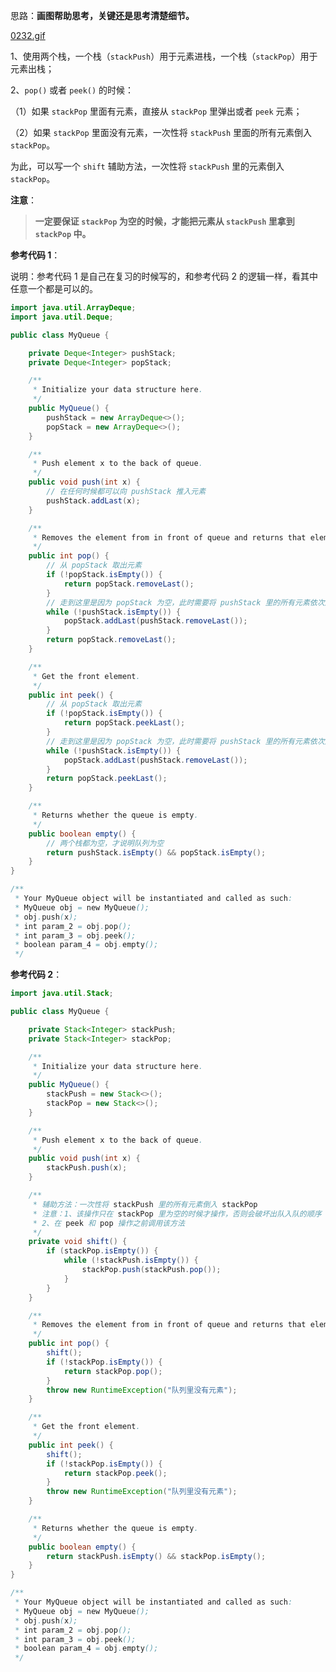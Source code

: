 思路：**画图帮助思考，关键还是思考清楚细节。**

 [0232.gif](https://pic.leetcode-cn.com/f4452eaf376161b1421d07a410301e020ff5673b75b6f0ea95c69b1ab7c211c6-0232.gif)


1、使用两个栈，一个栈（`stackPush`）用于元素进栈，一个栈（`stackPop`）用于元素出栈；

2、`pop()` 或者 `peek()` 的时候：

（1）如果 `stackPop` 里面有元素，直接从 `stackPop` 里弹出或者 `peek` 元素；

（2）如果 `stackPop` 里面没有元素，一次性将 `stackPush` 里面的所有元素倒入 `stackPop`。


为此，可以写一个 `shift` 辅助方法，一次性将 `stackPush` 里的元素倒入 `stackPop`。

**注意**：

> **一定要保证 `stackPop` 为空的时候，才能把元素从 `stackPush` 里拿到 `stackPop` 中。**

**参考代码 1**：

说明：参考代码 1 是自己在复习的时候写的，和参考代码 2 的逻辑一样，看其中任意一个都是可以的。

```Java []
import java.util.ArrayDeque;
import java.util.Deque;

public class MyQueue {

    private Deque<Integer> pushStack;
    private Deque<Integer> popStack;

    /**
     * Initialize your data structure here.
     */
    public MyQueue() {
        pushStack = new ArrayDeque<>();
        popStack = new ArrayDeque<>();
    }

    /**
     * Push element x to the back of queue.
     */
    public void push(int x) {
        // 在任何时候都可以向 pushStack 推入元素
        pushStack.addLast(x);
    }

    /**
     * Removes the element from in front of queue and returns that element.
     */
    public int pop() {
        // 从 popStack 取出元素
        if (!popStack.isEmpty()) {
            return popStack.removeLast();
        }
        // 走到这里是因为 popStack 为空，此时需要将 pushStack 里的所有元素依次放入 popStack
        while (!pushStack.isEmpty()) {
            popStack.addLast(pushStack.removeLast());
        }
        return popStack.removeLast();
    }

    /**
     * Get the front element.
     */
    public int peek() {
        // 从 popStack 取出元素
        if (!popStack.isEmpty()) {
            return popStack.peekLast();
        }
        // 走到这里是因为 popStack 为空，此时需要将 pushStack 里的所有元素依次放入 popStack
        while (!pushStack.isEmpty()) {
            popStack.addLast(pushStack.removeLast());
        }
        return popStack.peekLast();
    }

    /**
     * Returns whether the queue is empty.
     */
    public boolean empty() {
        // 两个栈都为空，才说明队列为空
        return pushStack.isEmpty() && popStack.isEmpty();
    }
}

/**
 * Your MyQueue object will be instantiated and called as such:
 * MyQueue obj = new MyQueue();
 * obj.push(x);
 * int param_2 = obj.pop();
 * int param_3 = obj.peek();
 * boolean param_4 = obj.empty();
 */
```

**参考代码 2**：

```Java []
import java.util.Stack;

public class MyQueue {

    private Stack<Integer> stackPush;
    private Stack<Integer> stackPop;

    /**
     * Initialize your data structure here.
     */
    public MyQueue() {
        stackPush = new Stack<>();
        stackPop = new Stack<>();
    }

    /**
     * Push element x to the back of queue.
     */
    public void push(int x) {
        stackPush.push(x);
    }

    /**
     * 辅助方法：一次性将 stackPush 里的所有元素倒入 stackPop
     * 注意：1、该操作只在 stackPop 里为空的时候才操作，否则会破坏出队入队的顺序
     * 2、在 peek 和 pop 操作之前调用该方法
     */
    private void shift() {
        if (stackPop.isEmpty()) {
            while (!stackPush.isEmpty()) {
                stackPop.push(stackPush.pop());
            }
        }
    }

    /**
     * Removes the element from in front of queue and returns that element.
     */
    public int pop() {
        shift();
        if (!stackPop.isEmpty()) {
            return stackPop.pop();
        }
        throw new RuntimeException("队列里没有元素");
    }

    /**
     * Get the front element.
     */
    public int peek() {
        shift();
        if (!stackPop.isEmpty()) {
            return stackPop.peek();
        }
        throw new RuntimeException("队列里没有元素");
    }

    /**
     * Returns whether the queue is empty.
     */
    public boolean empty() {
        return stackPush.isEmpty() && stackPop.isEmpty();
    }
}

/**
 * Your MyQueue object will be instantiated and called as such:
 * MyQueue obj = new MyQueue();
 * obj.push(x);
 * int param_2 = obj.pop();
 * int param_3 = obj.peek();
 * boolean param_4 = obj.empty();
 */
```

